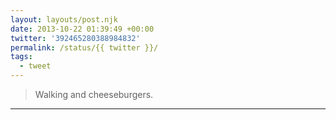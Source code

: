 ```yaml
---
layout: layouts/post.njk
date: 2013-10-22 01:39:49 +00:00
twitter: '392465280388984832'
permalink: /status/{{ twitter }}/
tags: 
  - tweet
---
```


> Walking and cheeseburgers.

---
